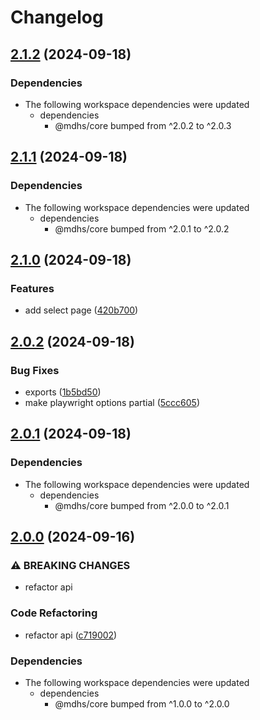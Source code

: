 # Changelog

## [2.1.2](https://github.com/joshuaavalon/mdhs/compare/browser-v2.1.1...browser-v2.1.2) (2024-09-18)


### Dependencies

* The following workspace dependencies were updated
  * dependencies
    * @mdhs/core bumped from ^2.0.2 to ^2.0.3

## [2.1.1](https://github.com/joshuaavalon/mdhs/compare/browser-v2.1.0...browser-v2.1.1) (2024-09-18)


### Dependencies

* The following workspace dependencies were updated
  * dependencies
    * @mdhs/core bumped from ^2.0.1 to ^2.0.2

## [2.1.0](https://github.com/joshuaavalon/mdhs/compare/browser-v2.0.2...browser-v2.1.0) (2024-09-18)


### Features

* add select page ([420b700](https://github.com/joshuaavalon/mdhs/commit/420b700bb1fad418e40b93554d43e0537f3c5a91))

## [2.0.2](https://github.com/joshuaavalon/mdhs/compare/browser-v2.0.1...browser-v2.0.2) (2024-09-18)


### Bug Fixes

* exports ([1b5bd50](https://github.com/joshuaavalon/mdhs/commit/1b5bd5058ae3395ef67186e8b3c4197f0d7c755d))
* make playwright options partial ([5ccc605](https://github.com/joshuaavalon/mdhs/commit/5ccc605614c82d5642f6630345e912c913b40ea9))

## [2.0.1](https://github.com/joshuaavalon/mdhs/compare/browser-v2.0.0...browser-v2.0.1) (2024-09-18)


### Dependencies

* The following workspace dependencies were updated
  * dependencies
    * @mdhs/core bumped from ^2.0.0 to ^2.0.1

## [2.0.0](https://github.com/joshuaavalon/mdhs/compare/browser-v1.0.0...browser-v2.0.0) (2024-09-16)


### ⚠ BREAKING CHANGES

* refactor api

### Code Refactoring

* refactor api ([c719002](https://github.com/joshuaavalon/mdhs/commit/c719002c757848618de772dc71cc26d11b49c437))


### Dependencies

* The following workspace dependencies were updated
  * dependencies
    * @mdhs/core bumped from ^1.0.0 to ^2.0.0
